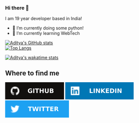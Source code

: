 ### Hi there 👋

I am 19 year developer based in India!
- 🔭 I’m currently doing some python!
- 🌱 I’m currently learning WebTech

[![Aditya's GitHub stats](https://github-readme-stats.vercel.app/api?username=AdityaPawar2019)](https://github.com/anuraghazra/github-readme-stats)
<br>
[![Top Langs](https://github-readme-stats.vercel.app/api/top-langs/?username=AdityaPawar2019&langs_counts=8)](https://github.com/anuraghazra/github-readme-stats)
<br>

[![Aditya's wakatime stats](https://github-readme-stats.vercel.app/api/wakatime?username=NotAdityaPawar)](https://github.com/anuraghazra/github-readme-stats)




<h2>Where to find me</h2>

[![GitHub logo](/assets/github.svg)](https://github.com/AdityaPawar2019)
[![LinkedIn logo](/assets/linkedin.svg)](https://www.linkedin.com/in/notaditya/)
[![Twitter logo](/assets/twitter.svg)](https://twitter.com/NotAdityaPawar)



<!--
**AdityaPawar2019/AdityaPawar2019** is a ✨ _special_ ✨ repository because its `README.md` (this file) appears on your GitHub profile.

Here are some ideas to get you started:

- 🔭 I’m currently working on ...
- 🌱 I’m currently learning ...
- 👯 I’m looking to collaborate on ...
- 🤔 I’m looking for help with ...
- 💬 Ask me about ...
- 📫 How to reach me: ...
- 😄 Pronouns: ...
- ⚡ Fun fact: ...
-->
